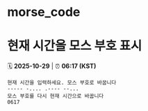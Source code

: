 # morse_code
# 현재 시간을 모스 부호 표시
<!-- MORSE_TIME_START -->
🗓️ **2025-10-29** | ⏰ **06:17 (KST)**

```
현재 시간을 입력하세요. 모스 부호로 바꿉니다
----- -.... .---- --...
모스 부호를 다시 현재 시간으로 바꿉니다
0617
```
<!-- MORSE_TIME_END -->
